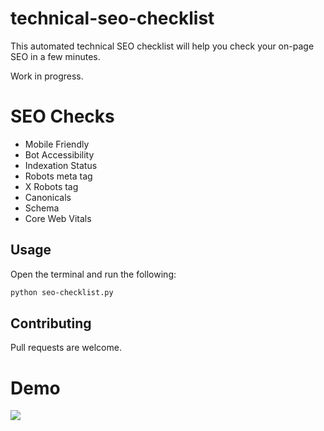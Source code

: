 # technical-seo-checklist
This automated technical SEO checklist will help you check your on-page SEO in a few minutes.


Work in progress.

# SEO Checks

- Mobile Friendly
- Bot Accessibility
- Indexation Status
- Robots meta tag
- X Robots tag
- Canonicals
- Schema 
- Core Web Vitals

## Usage

Open the terminal and run the following: 

```zsh
python seo-checklist.py
```

## Contributing

Pull requests are welcome. 


# Demo
![](demo.gif)
